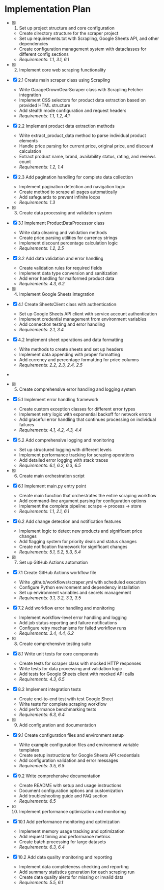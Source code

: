 # Implementation Plan

- [x] 1. Set up project structure and core configuration





  - Create directory structure for the scraper project
  - Set up requirements.txt with Scrapling, Google Sheets API, and other dependencies
  - Create configuration management system with dataclasses for different config sections
  - _Requirements: 1.1, 3.1, 6.1_

- [x] 2. Implement core web scraping functionality




- [x] 2.1 Create main scraper class using Scrapling


  - Write GarageGrownGearScraper class with Scrapling Fetcher integration
  - Implement CSS selectors for product data extraction based on provided HTML structure
  - Add stealth mode configuration and request headers
  - _Requirements: 1.1, 1.2, 4.1_

- [x] 2.2 Implement product data extraction methods


  - Write extract_product_data method to parse individual product elements
  - Handle price parsing for current price, original price, and discount calculation
  - Extract product name, brand, availability status, rating, and reviews count
  - _Requirements: 1.2, 1.4_

- [x] 2.3 Add pagination handling for complete data collection


  - Implement pagination detection and navigation logic
  - Create method to scrape all pages automatically
  - Add safeguards to prevent infinite loops
  - _Requirements: 1.3_

- [x] 3. Create data processing and validation system





- [x] 3.1 Implement ProductDataProcessor class


  - Write data cleaning and validation methods
  - Create price parsing utilities for currency strings
  - Implement discount percentage calculation logic
  - _Requirements: 1.2, 2.5_

- [x] 3.2 Add data validation and error handling


  - Create validation rules for required fields
  - Implement data type conversion and sanitization
  - Add error handling for malformed product data
  - _Requirements: 4.3, 6.2_

- [x] 4. Implement Google Sheets integration





- [x] 4.1 Create SheetsClient class with authentication


  - Set up Google Sheets API client with service account authentication
  - Implement credential management from environment variables
  - Add connection testing and error handling
  - _Requirements: 2.1, 3.4_

- [x] 4.2 Implement sheet operations and data formatting


  - Write methods to create sheets and set up headers
  - Implement data appending with proper formatting
  - Add currency and percentage formatting for price columns
  - _Requirements: 2.2, 2.3, 2.4, 2.5_
-

- [x] 5. Create comprehensive error handling and logging system




- [x] 5.1 Implement error handling framework


  - Create custom exception classes for different error types
  - Implement retry logic with exponential backoff for network errors
  - Add graceful error handling that continues processing on individual failures
  - _Requirements: 4.1, 4.2, 4.3, 4.4_

- [x] 5.2 Add comprehensive logging and monitoring


  - Set up structured logging with different levels
  - Implement performance tracking for scraping operations
  - Add detailed error logging with stack traces
  - _Requirements: 6.1, 6.2, 6.3, 6.5_

- [x] 6. Create main orchestration script




- [x] 6.1 Implement main.py entry point


  - Create main function that orchestrates the entire scraping workflow
  - Add command-line argument parsing for configuration options
  - Implement the complete pipeline: scrape -> process -> store
  - _Requirements: 1.1, 2.1, 6.1_

- [x] 6.2 Add change detection and notification features


  - Implement logic to detect new products and significant price changes
  - Add flagging system for priority deals and status changes
  - Create notification framework for significant changes
  - _Requirements: 5.1, 5.2, 5.3, 5.4_

- [x] 7. Set up GitHub Actions automation




- [x] 7.1 Create GitHub Actions workflow file


  - Write .github/workflows/scraper.yml with scheduled execution
  - Configure Python environment and dependency installation
  - Set up environment variables and secrets management
  - _Requirements: 3.1, 3.2, 3.3, 3.5_

- [x] 7.2 Add workflow error handling and monitoring


  - Implement workflow-level error handling and logging
  - Add job status reporting and failure notifications
  - Configure retry mechanisms for failed workflow runs
  - _Requirements: 3.4, 4.4, 6.2_

- [x] 8. Create comprehensive testing suite





- [x] 8.1 Write unit tests for core components


  - Create tests for scraper class with mocked HTTP responses
  - Write tests for data processing and validation logic
  - Add tests for Google Sheets client with mocked API calls
  - _Requirements: 4.3, 6.5_

- [x] 8.2 Implement integration tests


  - Create end-to-end test with test Google Sheet
  - Write tests for complete scraping workflow
  - Add performance benchmarking tests
  - _Requirements: 6.3, 6.4_

- [x] 9. Add configuration and documentation





- [x] 9.1 Create configuration files and environment setup


  - Write example configuration files and environment variable templates
  - Create setup instructions for Google Sheets API credentials
  - Add configuration validation and error messages
  - _Requirements: 3.5, 6.5_

- [x] 9.2 Write comprehensive documentation


  - Create README with setup and usage instructions
  - Document configuration options and customization
  - Add troubleshooting guide and FAQ section
  - _Requirements: 6.5_

- [x] 10. Implement performance optimization and monitoring





- [x] 10.1 Add performance monitoring and optimization


  - Implement memory usage tracking and optimization
  - Add request timing and performance metrics
  - Create batch processing for large datasets
  - _Requirements: 6.3, 6.4_

- [x] 10.2 Add data quality monitoring and reporting


  - Implement data completeness checking and reporting
  - Add summary statistics generation for each scraping run
  - Create data quality alerts for missing or invalid data
  - _Requirements: 5.5, 6.1_